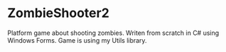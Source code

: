 # ZombieShooter2
Platform game about shooting zombies. Writen from scratch in C# using Windows Forms. Game is using my Utils library. 
